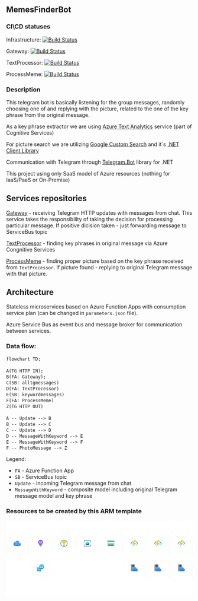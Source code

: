 ## MemesFinderBot

### CI\CD statuses
Infrastructure: [![Build Status](https://dev.azure.com/VostokEngineering/MemesFinder/_apis/build/status/ArtemKiyashko.memesfinder-infrastructure?branchName=master)](https://dev.azure.com/VostokEngineering/MemesFinder/_build/latest?definitionId=9&branchName=master)

Gateway: [![Build Status](https://dev.azure.com/VostokEngineering/MemesFinder/_apis/build/status/ArtemKiyashko.memesfinder-gateway?branchName=master)](https://dev.azure.com/VostokEngineering/MemesFinder/_build/latest?definitionId=8&branchName=master)

TextProcessor: [![Build Status](https://dev.azure.com/VostokEngineering/MemesFinder/_apis/build/status/ArtemKiyashko.memesfinder-gateway?branchName=master)](https://dev.azure.com/VostokEngineering/MemesFinder/_build/latest?definitionId=8&branchName=master)

ProcessMeme: [![Build Status](https://dev.azure.com/VostokEngineering/MemesFinder/_apis/build/status/ArtemKiyashko.memesfinder-processmeme?branchName=master)](https://dev.azure.com/VostokEngineering/MemesFinder/_build/latest?definitionId=11&branchName=master)

### Description

This telegram bot is basically listening for the group messages, randomly choosing one of and replying with the picture, related to the one of the key phrase from the original message.

As a key phrase extractor we are using [Azure Text Analytics](https://azure.microsoft.com/en-us/products/cognitive-services/text-analytics/#overview) service (part of Cognitive Services)

For picture search we are utilizing [Google Custom Search](https://developers.google.com/custom-search/v1/introduction) and it`s [.NET Client Library](https://developers.google.com/api-client-library/dotnet/apis/customsearch/v1)

Communication with Telegram through [Telegram.Bot](https://github.com/TelegramBots/Telegram.Bot) library for .NET

This project using only SaaS model of Azure resources (nothing for IaaS/PaaS or On-Premise)

## Services repositories

[Gateway](https://github.com/ArtemKiyashko/memesfinder-gateway) - receiving Telegram HTTP updates with messages from chat. This service takes the responsibility of taking the decision for processing particular message. If positive dicision taken - just forwarding message to ServiceBus topic

[TextProcessor](https://github.com/ArtemKiyashko/memesfinder-textprocessor) - finding key phrases in original message via Azure Congnitive Services

[ProcessMeme](https://github.com/ArtemKiyashko/memesfinder-processmeme) - finding proper picture based on the key phrase received from `TextProcessor`. If picture found - replying to original Telegram message with that picture.

## Architecture

Stateless microservices based on Azure Function Apps with consumption service plan (can be changed in `parameters.json` file).

Azure Service Bus as event bus and message broker for communication between services.

### Data flow:

```mermaid
flowchart TD;

A(TG HTTP IN);
B(FA: Gateway);
C(SB: alltgmessages)
D(FA: TextProcessor)
E(SB: keywordmessages)
F(FA: ProcessMeme)
Z(TG HTTP OUT)

A -- Update --> B
B -- Update --> C
C -- Update --> D
D -- MessageWithKeyword --> E
E -- MessageWithKeyword --> F
F -- PhotoMessage --> Z
```

Legend:
 - `FA` - Azure Function App
 - `SB` - ServiceBus topic
 - `Update` - incoming Telegram message from chat
 - `MessageWithKeyword` - composite model including original Telegram message model and key phrase

### Resources to be created by this ARM template

![azure_resources](img/rsgweprivatememesfinder.png)